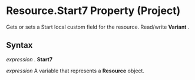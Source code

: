 
# Resource.Start7 Property (Project)

Gets or sets a Start local custom field for the resource. Read/write  **Variant** .


## Syntax

 _expression_ . **Start7**

 _expression_ A variable that represents a **Resource** object.

